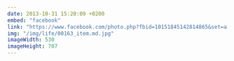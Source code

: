 ```yaml
---
date: 2013-10-31 15:20:09 +0200
embed: "facebook"
link: "https://www.facebook.com/photo.php?fbid=10151845142814865&set=a.10150382045299865.355740.580174864&type=3"
img: "/img/life/00163_item.md.jpg"
imageWidth: 530
imageHeight: 707
---
```


